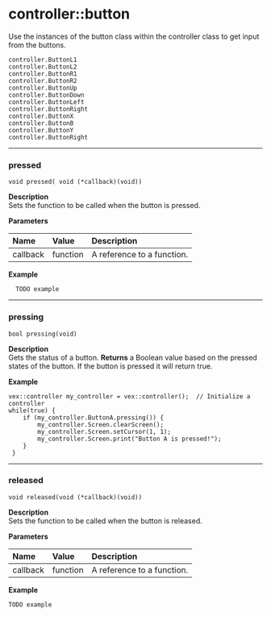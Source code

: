 # controller::button
Use the instances of the button class within the controller class to get input from the buttons.

`controller.ButtonL1` <br>
`controller.ButtonL2` <br>
`controller.ButtonR1` <br>
`controller.ButtonR2` <br>
`controller.ButtonUp` <br>
`controller.ButtonDown` <br>
`controller.ButtonLeft` <br>
`controller.ButtonRight` <br>
`controller.ButtonX` <br>
`controller.ButtonB` <br>
`controller.ButtonY` <br>
`controller.ButtonRight` <br>

______________________________________________________________________________________________________________________________

### pressed
`void pressed( void (*callback)(void))`

**Description** <br>
Sets the function to be called when the button is pressed.

**Parameters** 

| Name | Value | Description |
| :--- | :---- | :---------- |
| callback | function | A reference to a function. |

**Example** 
```clike
  TODO example
```
______________________________________________________________________________________________________________________________

### pressing
`bool pressing(void)`

**Description** <br>
Gets the status of a button.
**Returns** a Boolean value based on the pressed states of the button. If the button is pressed it will return true.

**Example** 
```clike
vex::controller my_controller = vex::controller();  // Initialize a controller
while(true) {
    if (my_controller.ButtonA.pressing()) {
        my_controller.Screen.clearScreen();
        my_controller.Screen.setCursor(1, 1);
        my_controller.Screen.print("Button A is pressed!");
    }
 }
```
______________________________________________________________________________________________________________________________

### released
`void released(void (*callback)(void))`

**Description** <br>
Sets the function to be called when the button is released.


**Parameters** 

| Name | Value | Description |
| :--- | :---- | :---------- |
| callback | function | A reference to a function. |

**Example** 
```clike
TODO example
```

